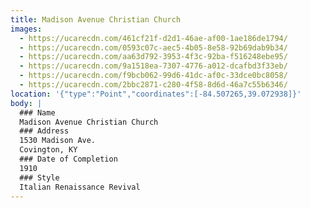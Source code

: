 ```yaml
---
title: Madison Avenue Christian Church
images:
  - https://ucarecdn.com/461cf21f-d2d1-46ae-af00-1ae186de1794/
  - https://ucarecdn.com/0593c07c-aec5-4b05-8e58-92b69dab9b34/
  - https://ucarecdn.com/aa63d792-3953-4f3c-92ba-f516248ebe95/
  - https://ucarecdn.com/9a1518ea-7307-4776-a012-dcafbd3f33eb/
  - https://ucarecdn.com/f9bcb062-99d6-41dc-af0c-33dce0bc8058/
  - https://ucarecdn.com/2bbc2871-c280-4f58-8d6d-46a7c55b6346/
location: '{"type":"Point","coordinates":[-84.507265,39.072938]}'
body: |
  ### Name
  Madison Avenue Christian Church
  ### Address
  1530 Madison Ave.
  Covington, KY
  ### Date of Completion
  1910
  ### Style
  Italian Renaissance Revival
---
```

